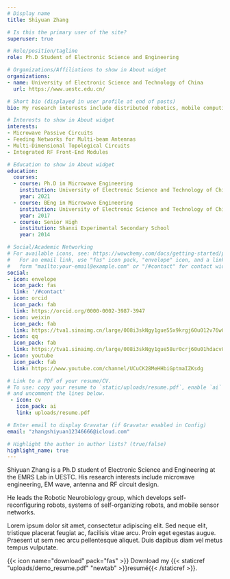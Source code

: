 ```yaml
---
# Display name
title: Shiyuan Zhang

# Is this the primary user of the site?
superuser: true

# Role/position/tagline
role: Ph.D Student of Electronic Science and Engineering

# Organizations/Affiliations to show in About widget
organizations:
- name: University of Electronic Science and Technology of China
  url: https://www.uestc.edu.cn/

# Short bio (displayed in user profile at end of posts)
bio: My research interests include distributed robotics, mobile computing and programmable matter.

# Interests to show in About widget
interests:
- Microwave Passive Circuits
- Feeding Networks for Multi-beam Antennas
- Multi-Dimensional Topological Circuits
- Integrated RF Front-End Modules

# Education to show in About widget
education:
  courses:
  - course: Ph.D in Microwave Engineering
    institution: University of Electronic Science and Technology of China
    year: 2021
  - course: BEng in Microwave Engineering
    institution: University of Electronic Science and Technology of China
    year: 2017
  - course: Senior High
    institution: Shanxi Experimental Secondary School
    year: 2014

# Social/Academic Networking
# For available icons, see: https://wowchemy.com/docs/getting-started/page-builder/#icons
#   For an email link, use "fas" icon pack, "envelope" icon, and a link in the
#   form "mailto:your-email@example.com" or "/#contact" for contact widget.
social:
- icon: envelope
  icon_pack: fas
  link: '/#contact'
- icon: orcid
  icon_pack: fab
  link: https://orcid.org/0000-0002-3987-3947
- icon: weixin
  icon_pack: fab
  link: https://tva1.sinaimg.cn/large/008i3skNgy1gue55x9krgj60u012v76w02.jpg
- icon: qq
  icon_pack: fab
  link: https://tva1.sinaimg.cn/large/008i3skNgy1gue58ur0crj60u01hdacv02.jpg
- icon: youtube
  icon_pack: fab
  link: https://www.youtube.com/channel/UCuCK28MeHHbiGptmaIZKsdg

# Link to a PDF of your resume/CV.
# To use: copy your resume to `static/uploads/resume.pdf`, enable `ai` icons in `params.toml`, 
# and uncomment the lines below.
 - icon: cv
   icon_pack: ai
   link: uploads/resume.pdf

# Enter email to display Gravatar (if Gravatar enabled in Config)
email: "zhangshiyuan12346666@icloud.com"

# Highlight the author in author lists? (true/false)
highlight_name: true
---
```


Shiyuan Zhang is a Ph.D student of Electronic Science and Engineering at the EMRS Lab in UESTC. His research interests include microwave engineering, EM wave, antenna and RF circuit design.

He leads the Robotic Neurobiology group, which develops self-reconfiguring robots, systems of self-organizing robots, and mobile sensor networks.

Lorem ipsum dolor sit amet, consectetur adipiscing elit. Sed neque elit, tristique placerat feugiat ac, facilisis vitae arcu. Proin eget egestas augue. Praesent ut sem nec arcu pellentesque aliquet. Duis dapibus diam vel metus tempus vulputate.

{{< icon name="download" pack="fas" >}} Download my {{< staticref "uploads/demo_resume.pdf" "newtab" >}}resumé{{< /staticref >}}.
